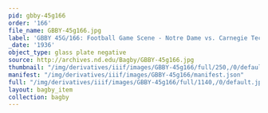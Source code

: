 ```yaml
---
pid: gbby-45g166
order: '166'
file_name: GBBY-45g166.jpg
label: 'GBBY 45G/166: Football Game Scene - Notre Dame vs. Carnegie Tech - 1936'
_date: '1936'
object_type: glass plate negative
source: http://archives.nd.edu/Bagby/GBBY-45g166.jpg
thumbnail: "/img/derivatives/iiif/images/GBBY-45g166/full/250,/0/default.jpg"
manifest: "/img/derivatives/iiif/images/GBBY-45g166/manifest.json"
full: "/img/derivatives/iiif/images/GBBY-45g166/full/1140,/0/default.jpg"
layout: bagby_item
collection: bagby
---
```

